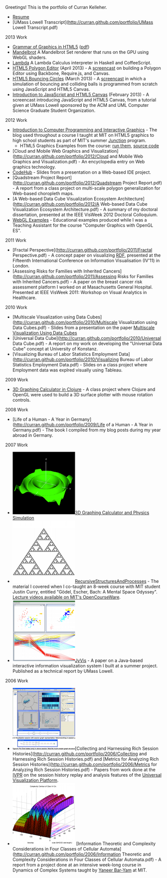 Greetings! This is the portfolio of Curran Kelleher.

 * [Resume](http://curran.github.com/portfolio/Resume.pdf)
 * [UMass Lowell Transcript](http://curran.github.com/portfolio/UMass Lowell Transcript.pdf)

2013 Work
 * [Grammar of Graphics in HTML5](https://docs.google.com/document/d/1shaxGjI3a-IbaAKCTE4BIOYEdoHO-ec06T7oKs5ozHs/edit) ([pdf](http://curran.github.io/portfolio/2013/GrammarofGraphicsinHTML5.pdf))
 * [Mandelbrot](https://github.com/curran/mandelbrot) A Mandelbrot Set renderer that runs on the GPU using WebGL shaders.
 * [Lambda](https://github.com/curran/lambda) A Lambda Calculus interpreter in Haskell and CoffeeScript.
 * [HTML5 Polygon Editor](https://github.com/curran/screencasts/tree/gh-pages/polygonEditor) (April 2013) - A [screencast](http://www.youtube.com/watch?v=lNfKn0wbxYI&feature=youtu.be) on building a Polygon Editor using Backbone, Require.js, and Canvas.
 * [HTML5 Bouncing Circles](https://github.com/curran/screencasts/tree/gh-pages/bouncingCircles) (March 2013) - A [screencast](http://www.youtube.com/watch?v=yF0T7lviBnY&feature=youtu.be) in which a simulation of bouncing and colliding balls is programmed from scratch using JavaScript and HTML5 Canvas.
 * [Introduction to JavaScript and HTML5 Canvas](http://www.youtube.com/watch?v=vEOwgWpm3XQ) (February 2013) - A screencast introducing JavaScript and HTML5 Canvas, from a tutorial given at UMass Lowell sponsored by the ACM and UML Computer Science Graduate Student Organization.

2012 Work

 * [Introduction to Computer Programming and Interactive Graphics](http://curransoft.com/interactivegraphics/?p=1) - The blog used throughout a course I taught at MIT on HTML5 graphics to high school students as part of MIT's summer [Junction](http://esp.mit.edu/learn/Junction/index.html) program.
   * HTML5 Graphics Examples from the course: [run them](http://curran.github.com/HTML5Examples/), [source code](http://github.com/curran/HTML5Examples)
 * [Cloud and Mobile Web Graphics and Visualization](http://curran.github.com/portfolio/2012/Cloud and Mobile Web Graphics and Visualization.pdf) - An encyclopedia entry on Web graphics technology.
 * [CodeHub](http://curran.github.com/portfolio/2012/CodeHub.pdf) - Slides from a presentation on a Web-based IDE project.
 * [Quadstream Project Report](http://curran.github.com/portfolio/2012/Quadstream Project Report.pdf) - A report from a class project on multi-scale polygon generalization for Web-based choropleth maps.
 * [A Web-based Data Cube Visualization Ecosystem Architecture](http://curran.github.com/portfolio/2012/A Web-based Data Cube Visualization Ecosystem Architecture.pdf) - A summary of my doctoral dissertation, presented at the IEEE VisWeek 2012 Doctoral Colloquium.
 * [WebGL Examples](https://github.com/UMLComputerGraphics/GraphicsProject/tree/master/WebGLExamples) - Educational examples produced while I was a Teaching Assistant for the course "Computer Graphics with OpenGL ES".

2011 Work

 * [Fractal Perspective](http://curran.github.com/portfolio/2011/Fractal Perspective.pdf) - A concept paper on visualizing [RDF](http://en.wikipedia.org/wiki/Resource_Description_Framework), presented at the Fifteenth International Conference on Information Visualisation (IV'11) in London.
 * [Assessing Risks for Families with Inherited Cancers](http://curran.github.com/portfolio/2011/Assessing Risks for Families with Inherited Cancers.pdf) - A paper on the breast cancer risk assessment platform I worked on at Masachusetts General Hospital. Presented at IEEE VisWeek 2011: Workshop on Visual Analytics in Healthcare.

2010 Work

 * [Multiscale Visualization using Data Cubes](http://curran.github.com/portfolio/2010/Multiscale Visualization using Data Cubes.pdf) - Slides from a presentation on the paper [Multiscale Visualization Using Data Cubes](http://graphics.stanford.edu/papers/pan_zoom/paper.pdf)
 * [Universal Data Cube](http://curran.github.com/portfolio/2010/Universal Data Cube.pdf) - A report on my work on developing the "Universal Data Cube" concept at University of Konstanz.
 * [Visualizing Bureau of Labor Statistics Employment Data](http://curran.github.com/portfolio/2010/Visualizing Bureau of Labor Statistics Employment Data.pdf) - Slides on a class project where Employment data was explred visually using Tableau.

2009 Work

 * [3D Graphing Calculator in Clojure](http://curransoft.com/code/2009/05/3d-grapher-in-clojure/) - A class project where Clojure and OpenGL were used to build a 3D surface plotter with mouse rotation controls.

2008 Work

 * [Life of a Human - A Year in Germany](http://curran.github.com/portfolio/2009/Life of a Human - A Year in Germany.pdf) - The book I compiled from my blog posts during my year abroad in Germany.

2007 Work
 * <img src="2007/Grapher.png"></img>[3D Graphing Calculator and Physics Simulation](https://github.com/curran/portfolio/tree/gh-pages/2007/3D%20Graphing%20Calculator)
 * <img src="2007/Recursive.png"></img>[RecursiveStructuresAndProcesses](http://curran.github.com/portfolio/2007/RecursiveStructuresAndProcesses.pdf) - The material I covered when I co-taught an 8-week course with MIT student Justin Curry, entitled "Gödel, Escher, Bach: A Mental Space Odyssey". [Lecture videos available on MIT's OpenCourseWare](http://ocw.mit.edu/high-school/courses/godel-escher-bach/).
 * <img src="2007/JyVis.png"></img>[JyVis](http://curran.github.com/portfolio/2007/JyVis.pdf) - A paper on a Java-based interactive information visualization system I built at a summer project. Published as a technical report by UMass Lowell.

2006 Work

 * <img src="2006/Collecting.png"></img>[Collecting and Harnessing Rich Session Histories](http://curran.github.com/portfolio/2006/Collecting and Harnessing Rich Session Histories.pdf) and [Metrics for Analyzing Rich Session Histories](http://curran.github.com/portfolio/2006/Metrics for Analyzing Rich Session Histories.pdf) - Papers from work done at the [IVPR](http://www.uml.edu/Research/IVPR/about.aspx) on the session history replay and analysis features of the [Universal Visualization Platform](http://www.cs.uml.edu/~agee/publications/spie2005/spie2005.pdf).
 * <img src="2006/Information.png"></img> [Information Theoretic and Complexity Considerations in Four Classes of Cellular Automata](http://curran.github.com/portfolio/2006/Information Theoretic and Complexity Considerations in Four Classes of Cellular Automata.pdf) - A report from a project done at an intensive week-long course in Dynamics of Complex Systems taught by [Yaneer Bar-Yam](http://necsi.edu/faculty/bar-yam.html) at MIT.
